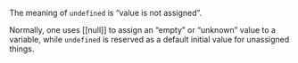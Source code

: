 The meaning of `undefined` is “value is not assigned”.

Normally, one uses [[null]] to assign an “empty” or “unknown” value to a variable, while `undefined` is reserved as a default initial value for unassigned things.